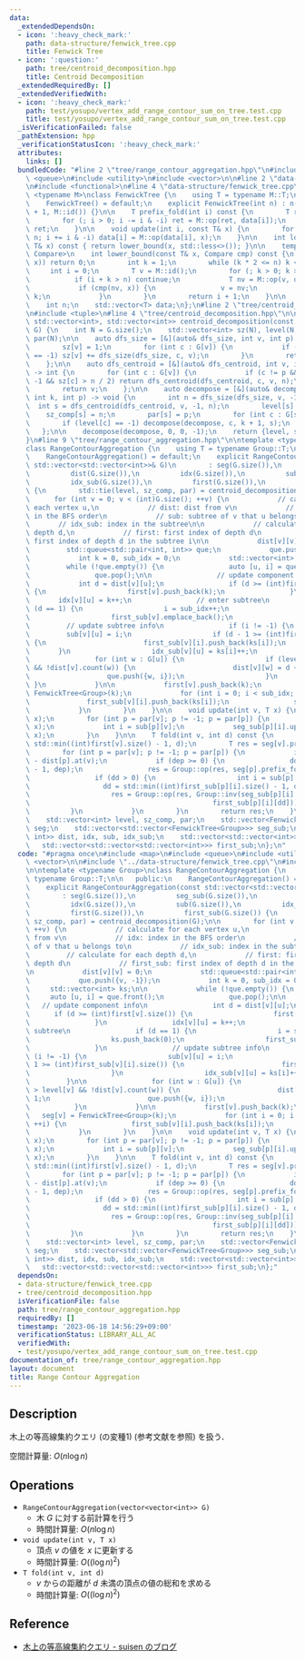 ```yaml
---
data:
  _extendedDependsOn:
  - icon: ':heavy_check_mark:'
    path: data-structure/fenwick_tree.cpp
    title: Fenwick Tree
  - icon: ':question:'
    path: tree/centroid_decomposition.hpp
    title: Centroid Decomposition
  _extendedRequiredBy: []
  _extendedVerifiedWith:
  - icon: ':heavy_check_mark:'
    path: test/yosupo/vertex_add_range_contour_sum_on_tree.test.cpp
    title: test/yosupo/vertex_add_range_contour_sum_on_tree.test.cpp
  _isVerificationFailed: false
  _pathExtension: hpp
  _verificationStatusIcon: ':heavy_check_mark:'
  attributes:
    links: []
  bundledCode: "#line 2 \"tree/range_contour_aggregation.hpp\"\n#include <map>\n#include\
    \ <queue>\n#include <utility>\n#include <vector>\n\n#line 2 \"data-structure/fenwick_tree.cpp\"\
    \n#include <functional>\n#line 4 \"data-structure/fenwick_tree.cpp\"\n\ntemplate\
    \ <typename M>\nclass FenwickTree {\n    using T = typename M::T;\n\n   public:\n\
    \    FenwickTree() = default;\n    explicit FenwickTree(int n) : n(n), data(n\
    \ + 1, M::id()) {}\n\n    T prefix_fold(int i) const {\n        T ret = M::id();\n\
    \        for (; i > 0; i -= i & -i) ret = M::op(ret, data[i]);\n        return\
    \ ret;\n    }\n\n    void update(int i, const T& x) {\n        for (++i; i <=\
    \ n; i += i & -i) data[i] = M::op(data[i], x);\n    }\n\n    int lower_bound(const\
    \ T& x) const { return lower_bound(x, std::less<>()); }\n\n    template <typename\
    \ Compare>\n    int lower_bound(const T& x, Compare cmp) const {\n        if (!cmp(M::id(),\
    \ x)) return 0;\n        int k = 1;\n        while (k * 2 <= n) k <<= 1;\n   \
    \     int i = 0;\n        T v = M::id();\n        for (; k > 0; k >>= 1) {\n \
    \           if (i + k > n) continue;\n            T nv = M::op(v, data[i + k]);\n\
    \            if (cmp(nv, x)) {\n                v = nv;\n                i +=\
    \ k;\n            }\n        }\n        return i + 1;\n    }\n\n   private:\n\
    \    int n;\n    std::vector<T> data;\n};\n#line 2 \"tree/centroid_decomposition.hpp\"\
    \n#include <tuple>\n#line 4 \"tree/centroid_decomposition.hpp\"\n\nstd::tuple<std::vector<int>,\
    \ std::vector<int>, std::vector<int>> centroid_decomposition(const std::vector<std::vector<int>>&\
    \ G) {\n    int N = G.size();\n    std::vector<int> sz(N), level(N, -1), sz_comp(N),\
    \ par(N);\n\n    auto dfs_size = [&](auto& dfs_size, int v, int p) -> int {\n\
    \        sz[v] = 1;\n        for (int c : G[v]) {\n            if (c != p && level[c]\
    \ == -1) sz[v] += dfs_size(dfs_size, c, v);\n        }\n        return sz[v];\n\
    \    };\n\n    auto dfs_centroid = [&](auto& dfs_centroid, int v, int p, int n)\
    \ -> int {\n        for (int c : G[v]) {\n            if (c != p && level[c] ==\
    \ -1 && sz[c] > n / 2) return dfs_centroid(dfs_centroid, c, v, n);\n        }\n\
    \        return v;\n    };\n\n    auto decompose = [&](auto& decompose, int v,\
    \ int k, int p) -> void {\n        int n = dfs_size(dfs_size, v, -1);\n      \
    \  int s = dfs_centroid(dfs_centroid, v, -1, n);\n        level[s] = k;\n    \
    \    sz_comp[s] = n;\n        par[s] = p;\n        for (int c : G[s]) {\n    \
    \        if (level[c] == -1) decompose(decompose, c, k + 1, s);\n        }\n \
    \   };\n\n    decompose(decompose, 0, 0, -1);\n    return {level, sz_comp, par};\n\
    }\n#line 9 \"tree/range_contour_aggregation.hpp\"\n\ntemplate <typename Group>\n\
    class RangeContourAggregation {\n    using T = typename Group::T;\n\n   public:\n\
    \    RangeContourAggregation() = default;\n    explicit RangeContourAggregation(const\
    \ std::vector<std::vector<int>>& G)\n        : seg(G.size()),\n          seg_sub(G.size()),\n\
    \          dist(G.size()),\n          idx(G.size()),\n          sub(G.size()),\n\
    \          idx_sub(G.size()),\n          first(G.size()),\n          first_sub(G.size())\
    \ {\n        std::tie(level, sz_comp, par) = centroid_decomposition(G);\n\n  \
    \      for (int v = 0; v < (int)G.size(); ++v) {\n            // calculate for\
    \ each vertex u,\n            // dist: dist from v\n            // idx: index\
    \ in the BFS order\n            // sub: subtree of v that u belongs to\n     \
    \       // idx_sub: index in the subtree\n\n            // calculate for each\
    \ depth d,\n            // first: first index of depth d\n            // first_sub:\
    \ first index of depth d in the subtree i\n\n            dist[v][v] = 0;\n   \
    \         std::queue<std::pair<int, int>> que;\n            que.push({v, -1});\n\
    \            int k = 0, sub_idx = 0;\n            std::vector<int> ks;\n\n   \
    \         while (!que.empty()) {\n                auto [u, i] = que.front();\n\
    \                que.pop();\n\n                // update component info\n    \
    \            int d = dist[v][u];\n                if (d >= (int)first[v].size())\
    \ {\n                    first[v].push_back(k);\n                }\n         \
    \       idx[v][u] = k++;\n                // enter subtree\n                if\
    \ (d == 1) {\n                    i = sub_idx++;\n                    ks.push_back(0);\n\
    \                    first_sub[v].emplace_back();\n                }\n       \
    \         // update subtree info\n                if (i != -1) {\n           \
    \         sub[v][u] = i;\n                    if (d - 1 >= (int)first_sub[v][i].size())\
    \ {\n                        first_sub[v][i].push_back(ks[i]);\n             \
    \       }\n                    idx_sub[v][u] = ks[i]++;\n                }\n\n\
    \                for (int w : G[u]) {\n                    if (level[w] > level[v]\
    \ && !dist[v].count(w)) {\n                        dist[v][w] = d + 1;\n     \
    \                   que.push({w, i});\n                    }\n               \
    \ }\n            }\n\n            first[v].push_back(k);\n            seg[v] =\
    \ FenwickTree<Group>(k);\n            for (int i = 0; i < sub_idx; ++i) {\n  \
    \              first_sub[v][i].push_back(ks[i]);\n                seg_sub[v].emplace_back(ks[i]);\n\
    \            }\n        }\n    }\n\n    void update(int v, T x) {\n        seg[v].update(0,\
    \ x);\n        for (int p = par[v]; p != -1; p = par[p]) {\n            seg[p].update(idx[p][v],\
    \ x);\n            int i = sub[p][v];\n            seg_sub[p][i].update(idx_sub[p][v],\
    \ x);\n        }\n    }\n\n    T fold(int v, int d) const {\n        int dd =\
    \ std::min((int)first[v].size() - 1, d);\n        T res = seg[v].prefix_fold(first[v][dd]);\n\
    \        for (int p = par[v]; p != -1; p = par[p]) {\n            int dep = d\
    \ - dist[p].at(v);\n            if (dep >= 0) {\n                dd = std::min((int)first[p].size()\
    \ - 1, dep);\n                res = Group::op(res, seg[p].prefix_fold(first[p][dd]));\n\
    \                if (dd > 0) {\n                    int i = sub[p].at(v);\n  \
    \                  dd = std::min((int)first_sub[p][i].size() - 1, dep - 1);\n\
    \                    res = Group::op(res, Group::inv(seg_sub[p][i].prefix_fold(\n\
    \                                             first_sub[p][i][dd])));\n      \
    \          }\n            }\n        }\n        return res;\n    }\n\n   private:\n\
    \    std::vector<int> level, sz_comp, par;\n    std::vector<FenwickTree<Group>>\
    \ seg;\n    std::vector<std::vector<FenwickTree<Group>>> seg_sub;\n    std::vector<std::unordered_map<int,\
    \ int>> dist, idx, sub, idx_sub;\n    std::vector<std::vector<int>> first;\n \
    \   std::vector<std::vector<std::vector<int>>> first_sub;\n};\n"
  code: "#pragma once\n#include <map>\n#include <queue>\n#include <utility>\n#include\
    \ <vector>\n\n#include \"../data-structure/fenwick_tree.cpp\"\n#include \"centroid_decomposition.hpp\"\
    \n\ntemplate <typename Group>\nclass RangeContourAggregation {\n    using T =\
    \ typename Group::T;\n\n   public:\n    RangeContourAggregation() = default;\n\
    \    explicit RangeContourAggregation(const std::vector<std::vector<int>>& G)\n\
    \        : seg(G.size()),\n          seg_sub(G.size()),\n          dist(G.size()),\n\
    \          idx(G.size()),\n          sub(G.size()),\n          idx_sub(G.size()),\n\
    \          first(G.size()),\n          first_sub(G.size()) {\n        std::tie(level,\
    \ sz_comp, par) = centroid_decomposition(G);\n\n        for (int v = 0; v < (int)G.size();\
    \ ++v) {\n            // calculate for each vertex u,\n            // dist: dist\
    \ from v\n            // idx: index in the BFS order\n            // sub: subtree\
    \ of v that u belongs to\n            // idx_sub: index in the subtree\n\n   \
    \         // calculate for each depth d,\n            // first: first index of\
    \ depth d\n            // first_sub: first index of depth d in the subtree i\n\
    \n            dist[v][v] = 0;\n            std::queue<std::pair<int, int>> que;\n\
    \            que.push({v, -1});\n            int k = 0, sub_idx = 0;\n       \
    \     std::vector<int> ks;\n\n            while (!que.empty()) {\n           \
    \     auto [u, i] = que.front();\n                que.pop();\n\n             \
    \   // update component info\n                int d = dist[v][u];\n          \
    \      if (d >= (int)first[v].size()) {\n                    first[v].push_back(k);\n\
    \                }\n                idx[v][u] = k++;\n                // enter\
    \ subtree\n                if (d == 1) {\n                    i = sub_idx++;\n\
    \                    ks.push_back(0);\n                    first_sub[v].emplace_back();\n\
    \                }\n                // update subtree info\n                if\
    \ (i != -1) {\n                    sub[v][u] = i;\n                    if (d -\
    \ 1 >= (int)first_sub[v][i].size()) {\n                        first_sub[v][i].push_back(ks[i]);\n\
    \                    }\n                    idx_sub[v][u] = ks[i]++;\n       \
    \         }\n\n                for (int w : G[u]) {\n                    if (level[w]\
    \ > level[v] && !dist[v].count(w)) {\n                        dist[v][w] = d +\
    \ 1;\n                        que.push({w, i});\n                    }\n     \
    \           }\n            }\n\n            first[v].push_back(k);\n         \
    \   seg[v] = FenwickTree<Group>(k);\n            for (int i = 0; i < sub_idx;\
    \ ++i) {\n                first_sub[v][i].push_back(ks[i]);\n                seg_sub[v].emplace_back(ks[i]);\n\
    \            }\n        }\n    }\n\n    void update(int v, T x) {\n        seg[v].update(0,\
    \ x);\n        for (int p = par[v]; p != -1; p = par[p]) {\n            seg[p].update(idx[p][v],\
    \ x);\n            int i = sub[p][v];\n            seg_sub[p][i].update(idx_sub[p][v],\
    \ x);\n        }\n    }\n\n    T fold(int v, int d) const {\n        int dd =\
    \ std::min((int)first[v].size() - 1, d);\n        T res = seg[v].prefix_fold(first[v][dd]);\n\
    \        for (int p = par[v]; p != -1; p = par[p]) {\n            int dep = d\
    \ - dist[p].at(v);\n            if (dep >= 0) {\n                dd = std::min((int)first[p].size()\
    \ - 1, dep);\n                res = Group::op(res, seg[p].prefix_fold(first[p][dd]));\n\
    \                if (dd > 0) {\n                    int i = sub[p].at(v);\n  \
    \                  dd = std::min((int)first_sub[p][i].size() - 1, dep - 1);\n\
    \                    res = Group::op(res, Group::inv(seg_sub[p][i].prefix_fold(\n\
    \                                             first_sub[p][i][dd])));\n      \
    \          }\n            }\n        }\n        return res;\n    }\n\n   private:\n\
    \    std::vector<int> level, sz_comp, par;\n    std::vector<FenwickTree<Group>>\
    \ seg;\n    std::vector<std::vector<FenwickTree<Group>>> seg_sub;\n    std::vector<std::unordered_map<int,\
    \ int>> dist, idx, sub, idx_sub;\n    std::vector<std::vector<int>> first;\n \
    \   std::vector<std::vector<std::vector<int>>> first_sub;\n};"
  dependsOn:
  - data-structure/fenwick_tree.cpp
  - tree/centroid_decomposition.hpp
  isVerificationFile: false
  path: tree/range_contour_aggregation.hpp
  requiredBy: []
  timestamp: '2023-06-18 14:56:29+09:00'
  verificationStatus: LIBRARY_ALL_AC
  verifiedWith:
  - test/yosupo/vertex_add_range_contour_sum_on_tree.test.cpp
documentation_of: tree/range_contour_aggregation.hpp
layout: document
title: Range Contour Aggregation
---
```


## Description

木上の等高線集約クエリ (の変種1) (参考文献を参照) を扱う．

空間計算量: $O(n\log n)$

## Operations

- `RangeContourAggregation(vector<vector<int>> G)`
    - 木 $G$ に対する前計算を行う
    - 時間計算量: $O(n\log n)$
- `void update(int v, T x)`
    - 頂点 $v$ の値を $x$ に更新する
    - 時間計算量: $O((\log n)^2)$
- `T fold(int v, int d)`
    - $v$ からの距離が $d$ 未満の頂点の値の総和を求める
    - 時間計算量: $O((\log n)^2)$

## Reference

- [木上の等高線集約クエリ - suisen のブログ](https://suisen-kyopro.hatenablog.com/entry/2022/03/21/220009)